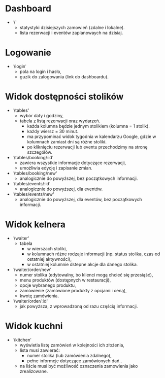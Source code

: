 # Dashboard
- '/'        <!---tu wypisujemy adresy względem strony głównej. Poniżej wymieniam co chcemy tu mieć. -->
  - statystyki dzisiejszych zamowień (zdalne i lokalne). <!---widoczne dla pracowników restauracji -->
  - lista rezerwacji i eventów zaplanowaych na dzisiaj. <!---widoczne dla pracowników restauracji -->

# Logowanie
- '/login'
  - pola na login i hasło,
  - guzik do zalogowania (link do dashboardu).

# Widok dostępności stolików
- '/tables'
  - wybór daty i godziny,
  - tabela z listą rezerwacji oraz wydarzeń.
    - każda kolumna będzie jednym stolikiem (kolumna = 1 stolik).
    - każdy wiersz = 30 minut.
    - ma przypominać widok tygodnia w kalendarzu Google, gdzie w kolumnach zamiast dni są różne stoliki.
    - po kliknięciu rezerwacji lub eventu przechodzimy na stronę szczegółów.
- '/tables/booking/:id'  <!---szczegóły danej rezerwacji. Zmienne fragmenty adresów oznaczamy : . -->
  - zawiera wszystkie informacje dotyczące rezerwacji,
  - umożliwia edycję i zapisanie zmian. <!---Np. klient dzwoni, że chce cos zmienić, to tutaj możemy to zrobić.-->
- '/tables/booking/new'  <!---nowa rezerwacja -->
  - analogicznie do powyższej, bez początkowych informacji.
- '/tables/events/:id'   <!--- to jakby inny rodzaj rezerwacji, definiowane przez pracownikow restauracji. -->
  - analogicznie do powyższej, dla eventów.
- '/tables/events/new'
  - analogicznie do powyższej, dla eventów, bez początkowych informacji.

# Widok kelnera
- '/waiter'  <!---lista stolików i ich aktualny status np. czy złozono zamowienie, czy zapłacono. -->
  - tabela
    - w wierszach stoliki,
    - w kolumnach różne rodzaje informacji (np. status stolika, czas od ostatniej aktywności),
    - w ostatniej kolumnie dstepne akcje dla danego stolika.
- '/waiter/order/new'  <!--- podstrona dla kelnera do przyjęcia zamowienia -->
  - numer stolika (edytowalny, bo klienci mogą chcieć się przesiąść),
  - menu produktów (dostępnych w restauracji),
  - opcje wybranego produktu,
  - zamówienie (zamówione produkty z opcjami i ceną),
  - kwotę zamówienia.
- '/waiter/order/:id'  <!--- podstrona dla kelnera do wyświetlenia zamowienia -->
  - jak powyższa, z wprowadzoną od razu częścią informacji. <!--- Jeśli ktoś będzie chciał zamówić kolejne danie, kelner będzie mógl zrobić to na tej podstronie. -->
# Widok kuchni
- '/kitchen'  <!--- podstrona dla kucharza, wyświetlana na TV powieszonym w kuchni. -->
  - wyświetla listę zamówień w kolejności ich złożenia,
  - lista musi zawierać:
    - numer stolika (lub zamówienia zdalnego),
    - pełne informcje dotyczące zamówionych dań..
  - na liście musi być możliwość oznaczenia zamowienia jako zrealizowane.
